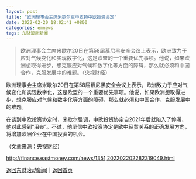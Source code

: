 ```yaml
---
layout: post
title: "欧洲理事会主席米歇尔重申支持中欧投资协定"
date: 2022-02-20 18:02:41 +0800
categories: emnews
tags: 东财滚动新闻
---
```

> 欧洲理事会主席米歇尔20日在第58届慕尼黑安全会议上表示，欧洲致力于应对气候变化和实现数字化，这是欧盟的一个重要优先事项。他说，如果欧洲想取得进步，想克服应对气候和数字化等方面的障碍，那么就必须和中国合作，克服发展中的难题。（央视财经）

<p>欧洲理事会主席米歇尔20日在第58届慕尼黑安全会议上表示，欧洲致力于应对气候变化和实现数字化，这是欧盟的一个重要优先事项。他说，如果欧洲想取得进步，想克服应对气候和数字化等方面的障碍，那么就必须和中国合作，克服发展中的难题。</p><p>在谈到中欧投资协定时，米歇尔强调，中欧投资协定自2021年后就陷入了停滞，他对此感到“沮丧”。不过，他坚信中欧投资协定是欧中经贸关系的正确发展方向，将增加欧洲企业在中国投资的机会。</p><p class="em_media">（文章来源：央视财经）</p>

<http://finance.eastmoney.com/news/1351,202202202282319049.html>

[返回东财滚动新闻](//finews.withounder.com/emnews/)｜[返回首页](//finews.withounder.com/)